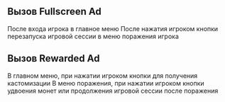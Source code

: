 ## Вызов Fullscreen Ad

После входа игрока в главное меню
После нажатия игроком кнопки перезапуска игровой сессии в меню поражения игрока

## Вызов Rewarded Ad

В главном меню, при нажатии игроком кнопки для получения кастомизации
В меню поражения, при нажатии игроком кнопки удвоения монет или продолжения игровой сессии после поражения
